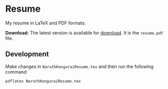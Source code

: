 # Resume

My resume in LaTeX and PDF formats.

**Download:** The latest version is available for [download](https://github.com/naruthk/resume/raw/main/NaruthKonguraiResume.pdf). It is the `resume.pdf` file.

## Development

Make changes in `NaruthKonguraiResume.tex` and then run the following command:

```bash
pdflatex NaruthKonguraiResume.tex
```
